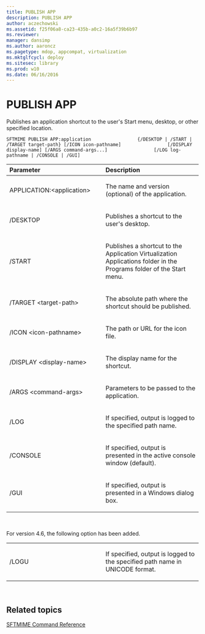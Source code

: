```yaml
---
title: PUBLISH APP
description: PUBLISH APP
author: aczechowski
ms.assetid: f25f06a8-ca23-435b-a0c2-16a5f39b6b97
ms.reviewer: 
manager: dansimp
ms.author: aaroncz
ms.pagetype: mdop, appcompat, virtualization
ms.mktglfcycl: deploy
ms.sitesec: library
ms.prod: w10
ms.date: 06/16/2016
---
```



# PUBLISH APP


Publishes an application shortcut to the user's Start menu, desktop, or other specified location.

`SFTMIME PUBLISH APP:application                 {/DESKTOP | /START | /TARGET target-path} [/ICON icon-pathname]                 [/DISPLAY display-name] [/ARGS command-args...]                 [/LOG log-pathname | /CONSOLE | /GUI]`

<table>
<colgroup>
<col width="50%" />
<col width="50%" />
</colgroup>
<thead>
<tr class="header">
<th align="left">Parameter</th>
<th align="left">Description</th>
</tr>
</thead>
<tbody>
<tr class="odd">
<td align="left"><p>APPLICATION:&lt;application&gt;</p></td>
<td align="left"><p>The name and version (optional) of the application.</p></td>
</tr>
<tr class="even">
<td align="left"><p>/DESKTOP</p></td>
<td align="left"><p>Publishes a shortcut to the user's desktop.</p></td>
</tr>
<tr class="odd">
<td align="left"><p>/START</p></td>
<td align="left"><p>Publishes a shortcut to the Application Virtualization Applications folder in the Programs folder of the Start menu.</p></td>
</tr>
<tr class="even">
<td align="left"><p>/TARGET &lt;target-path&gt;</p></td>
<td align="left"><p>The absolute path where the shortcut should be published.</p></td>
</tr>
<tr class="odd">
<td align="left"><p>/ICON &lt;icon-pathname&gt;</p></td>
<td align="left"><p>The path or URL for the icon file.</p></td>
</tr>
<tr class="even">
<td align="left"><p>/DISPLAY &lt;display-name&gt;</p></td>
<td align="left"><p>The display name for the shortcut.</p></td>
</tr>
<tr class="odd">
<td align="left"><p>/ARGS &lt;command-args&gt;</p></td>
<td align="left"><p>Parameters to be passed to the application.</p></td>
</tr>
<tr class="even">
<td align="left"><p>/LOG</p></td>
<td align="left"><p>If specified, output is logged to the specified path name.</p></td>
</tr>
<tr class="odd">
<td align="left"><p>/CONSOLE</p></td>
<td align="left"><p>If specified, output is presented in the active console window (default).</p></td>
</tr>
<tr class="even">
<td align="left"><p>/GUI</p></td>
<td align="left"><p>If specified, output is presented in a Windows dialog box.</p></td>
</tr>
</tbody>
</table>

 

For version 4.6, the following option has been added.

<table>
<colgroup>
<col width="50%" />
<col width="50%" />
</colgroup>
<tbody>
<tr class="odd">
<td align="left"><p>/LOGU</p></td>
<td align="left"><p>If specified, output is logged to the specified path name in UNICODE format.</p></td>
</tr>
</tbody>
</table>

 

## Related topics


[SFTMIME Command Reference](sftmime--command-reference.md)

 

 





